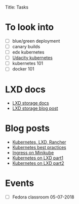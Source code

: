 Title: Tasks

# To look into

- [ ] blue/green deployment
- [ ] canary builds
- [ ] edx kubernetes
- [ ] [Udacity kubernetes](https://www.udacity.com/course/scalable-microservices-with-kubernetes--ud615)
- [ ] kubernetes 101
- [ ] docker 101

# LXD docs

- [LXD storage docs](https://lxd.readthedocs.io/en/latest/storage/)
- [LXD storage blog post](https://blog.ubuntu.com/2017/07/12/storage-management-in-lxd-2-15)

# Blog posts

- [Kubernetes, LXD, Rancher](https://medium.com/@ernstae/kubenetes-on-lxd-with-rancher-2-0-part-one-33d527aab932)
- [Kubernetes best practices](https://medium.com/google-cloud/kubernetes-best-practices-season-one-11119aee1d10)
- [Ingress on Minikube](https://medium.com/@Oskarr3/setting-up-ingress-on-minikube-6ae825e98f82)
- [Kubernetes on LXD part1](https://itnext.io/tutorial-part-1-kubernetes-up-and-running-on-lxc-lxd-b760c79cd53f)
- [Kubernetes on LXD part2](https://itnext.io/tutorial-part-2-kubernetes-up-and-running-on-lxc-lxd-6d60e98f22df)

# Events

- [ ] Fedora classroom 05-07-2018
